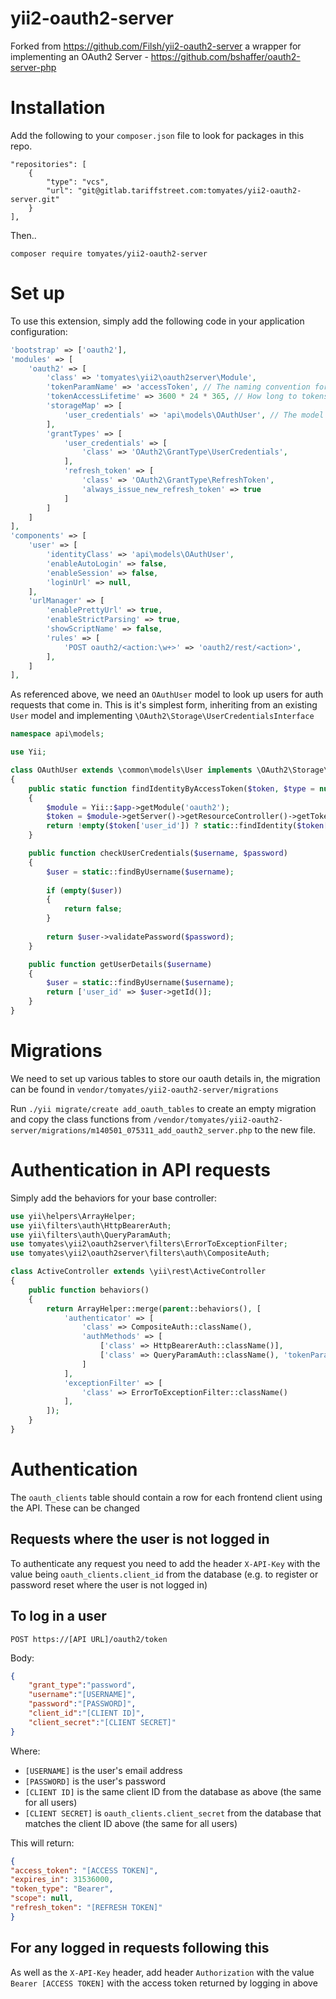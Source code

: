 yii2-oauth2-server
==================

Forked from https://github.com/Filsh/yii2-oauth2-server a wrapper for implementing an OAuth2 Server - https://github.com/bshaffer/oauth2-server-php

# Installation

Add the following to your `composer.json` file to look for packages in this repo. 

```
"repositories": [
    {
        "type": "vcs",
        "url": "git@gitlab.tariffstreet.com:tomyates/yii2-oauth2-server.git"
    }
],
```

Then..

`composer require tomyates/yii2-oauth2-server`

# Set up

To use this extension,  simply add the following code in your application configuration:

```php
'bootstrap' => ['oauth2'],
'modules' => [
    'oauth2' => [
        'class' => 'tomyates\yii2\oauth2server\Module',
        'tokenParamName' => 'accessToken', // The naming convention for token name
        'tokenAccessLifetime' => 3600 * 24 * 365, // How long to tokens last for?
        'storageMap' => [
            'user_credentials' => 'api\models\OAuthUser', // The model used to lookup username / password
        ],
        'grantTypes' => [
            'user_credentials' => [
                'class' => 'OAuth2\GrantType\UserCredentials',
            ],
            'refresh_token' => [
                'class' => 'OAuth2\GrantType\RefreshToken',
                'always_issue_new_refresh_token' => true
            ]
        ]
    ]
],
'components' => [
    'user' => [
        'identityClass' => 'api\models\OAuthUser',
        'enableAutoLogin' => false,
        'enableSession' => false,
        'loginUrl' => null,
    ],
    'urlManager' => [
        'enablePrettyUrl' => true,
        'enableStrictParsing' => true,
        'showScriptName' => false,
        'rules' => [
            'POST oauth2/<action:\w+>' => 'oauth2/rest/<action>',
        ],
    ]
],
```

As referenced above, we need an `OAuthUser` model to look up users for auth requests that come in. This is it's simplest form, inheriting from an existing `User` model and implementing `\OAuth2\Storage\UserCredentialsInterface`

```php
namespace api\models;

use Yii;

class OAuthUser extends \common\models\User implements \OAuth2\Storage\UserCredentialsInterface
{
    public static function findIdentityByAccessToken($token, $type = null)
    {
        $module = Yii::$app->getModule('oauth2');
        $token = $module->getServer()->getResourceController()->getToken();
        return !empty($token['user_id']) ? static::findIdentity($token['user_id']) : null;
    }

    public function checkUserCredentials($username, $password)
    {
        $user = static::findByUsername($username);
        
        if (empty($user))
        {
            return false;
        }
        
        return $user->validatePassword($password);
    }

    public function getUserDetails($username)
    {
        $user = static::findByUsername($username);
        return ['user_id' => $user->getId()];
    }
}
```

# Migrations

We need to set up various tables to store our oauth details in, the migration can be found in `vendor/tomyates/yii2-oauth2-server/migrations`

Run `./yii migrate/create add_oauth_tables` to create an empty migration and copy the class functions from `/vendor/tomyates/yii2-oauth2-server/migrations/m140501_075311_add_oauth2_server.php` to the new file. 


# Authentication in API requests

Simply add the behaviors for your base controller:

```php
use yii\helpers\ArrayHelper;
use yii\filters\auth\HttpBearerAuth;
use yii\filters\auth\QueryParamAuth;
use tomyates\yii2\oauth2server\filters\ErrorToExceptionFilter;
use tomyates\yii2\oauth2server\filters\auth\CompositeAuth;

class ActiveController extends \yii\rest\ActiveController
{
    public function behaviors()
    {
        return ArrayHelper::merge(parent::behaviors(), [
            'authenticator' => [
                'class' => CompositeAuth::className(),
                'authMethods' => [
                    ['class' => HttpBearerAuth::className()],
                    ['class' => QueryParamAuth::className(), 'tokenParam' => 'accessToken'],
                ]
            ],
            'exceptionFilter' => [
                'class' => ErrorToExceptionFilter::className()
            ],
        ]);
    }
}
```

# Authentication

The `oauth_clients` table should contain a row for each frontend client using the API. These can be changed

## Requests where the user is not logged in

To authenticate any request you need to add the header `X-API-Key` with the value being `oauth_clients.client_id` from the database (e.g. to register or password reset where the user is not logged in)

## To log in a user

`POST https://[API URL]/oauth2/token`

Body:
```json
{
    "grant_type":"password",
    "username":"[USERNAME]",
    "password":"[PASSWORD]",
    "client_id":"[CLIENT ID]",
    "client_secret":"[CLIENT SECRET]"
}
```

Where:
* `[USERNAME]` is the user's email address
* `[PASSWORD]` is the user's password
* `[CLIENT ID]` is the same client ID from the database as above (the same for all users)
* `[CLIENT SECRET]` is `oauth_clients.client_secret` from the database that matches the client ID above (the same for all users)

This will return:

```json
{
"access_token": "[ACCESS TOKEN]",
"expires_in": 31536000,
"token_type": "Bearer",
"scope": null,
"refresh_token": "[REFRESH TOKEN]"
}
```

## For any logged in requests following this

As well as the `X-API-Key` header, add header `Authorization` with the value `Bearer [ACCESS TOKEN]` with the access token returned by logging in above